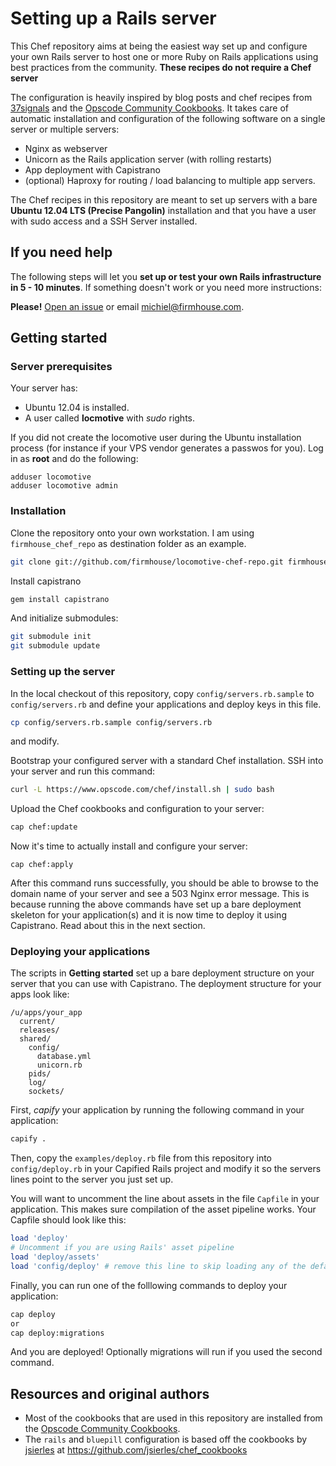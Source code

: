 Setting up a Rails server
=========================

This Chef repository aims at being the easiest way set up and configure your own Rails server
to host one or more Ruby on Rails applications using best
practices from the community. **These recipes do not require a Chef server**

The configuration is heavily inspired by blog posts and chef recipes
from [37signals](http://37signals.com) and the
[Opscode Community Cookbooks](http://community.opscode.com). It takes
care of automatic installation and configuration of the following software
on a single server or multiple servers:

* Nginx as webserver
* Unicorn as the Rails application server (with rolling restarts)
* App deployment with Capistrano
* (optional) Haproxy for routing / load balancing to multiple app servers.

The Chef recipes in this repository are meant to set up servers with a bare
**Ubuntu 12.04 LTS (Precise Pangolin)** installation and that you have a user
with sudo access and a SSH Server installed.

## If you need help

The following steps will let you **set up or test your own Rails infrastructure
in 5 - 10 minutes**. If something doesn't work or you need more instructions:

**Please!** [Open an issue](https://github.com/firmhouse/locomotive-chef-repo/issues) or email [michiel@firmhouse.com](mailto:michiel@firmhouse.com).

## Getting started

### Server prerequisites

Your server has:

* Ubuntu 12.04 is installed.
* A user called **locmotive** with *sudo* rights.

If you did not create the locomotive user during the Ubuntu installation process (for
instance if your VPS vendor generates a passwos for you). Log in as **root** and do
the following:

```
adduser locomotive
adduser locomotive admin
```

### Installation

Clone the repository onto your own workstation. I am using ```firmhouse_chef_repo``` as
destination folder as an example.

```sh
git clone git://github.com/firmhouse/locomotive-chef-repo.git firmhouse_chef_repo
```

Install capistrano

```sh
gem install capistrano
```

And initialize submodules:

```sh
git submodule init
git submodule update
```

### Setting up the server

In the local checkout of this repository, copy `config/servers.rb.sample` to
`config/servers.rb` and define your applications and deploy keys in this file.

```sh
cp config/servers.rb.sample config/servers.rb
```

and modify.

Bootstrap your configured server with a standard Chef installation. SSH into
your server and run this command:

```sh
curl -L https://www.opscode.com/chef/install.sh | sudo bash
```

Upload the Chef cookbooks and configuration to your server:

```sh
cap chef:update
```

Now it's time to actually install and configure your server:

```
cap chef:apply
```

After this command runs successfully, you should be able to browse to the
domain name of your server and see a 503 Nginx error message. This is because
running the above commands have set up a bare deployment skeleton for your
application(s) and it is now time to deploy it using Capistrano. Read about
this in the next section.

### Deploying your applications

The scripts in **Getting started** set up a bare deployment structure on your
server that you can use with Capistrano. The deployment structure for your
apps look like:

```
/u/apps/your_app
  current/
  releases/
  shared/
    config/
      database.yml
      unicorn.rb
    pids/
    log/
    sockets/
```

First, *capify* your application by running the following command in your application:

```sh
capify .
```

Then, copy the ```examples/deploy.rb``` file from this repository into
```config/deploy.rb``` in your Capified Rails project and modify it
so the servers lines point to the server you just set up.

You will want to uncomment the line about assets in the file `Capfile` in your
application. This makes sure compilation of the asset pipeline works. Your
Capfile should look like this:

```ruby
load 'deploy'
# Uncomment if you are using Rails' asset pipeline
load 'deploy/assets'
load 'config/deploy' # remove this line to skip loading any of the default tasks
```

Finally, you can run one of the folllowing commands to deploy your application:

```sh
cap deploy
or
cap deploy:migrations
```

And you are deployed! Optionally migrations will run if you used the second command.

## Resources and original authors

* Most of the cookbooks that are used in this repository are installed from the [Opscode Community Cookbooks](http://community.opscode.com).
* The `rails` and `bluepill` configuration is based off the cookbooks by [jsierles](https://github.com/jsierles) at https://github.com/jsierles/chef_cookbooks